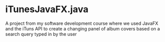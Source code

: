 # iTunesJavaFX.java
A project from my software development course where we used JavaFX and the iTuns API to create a changing panel of album covers based on a search query typed in by the user
